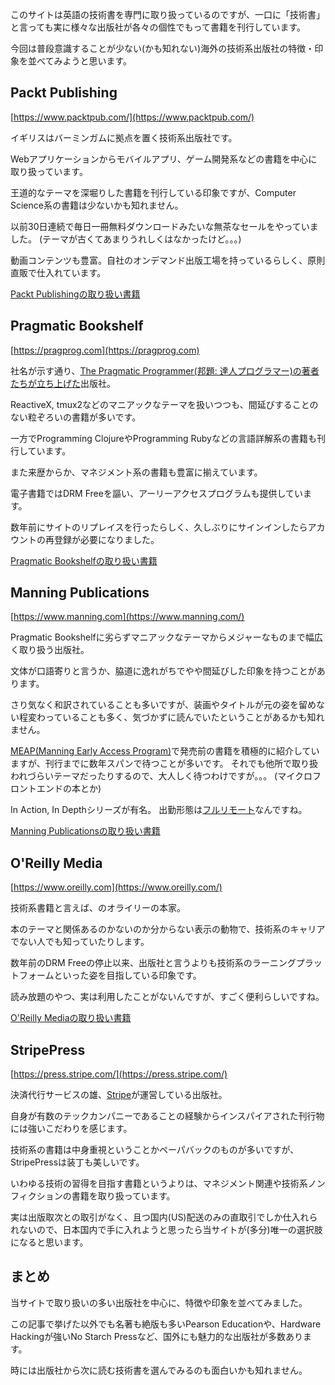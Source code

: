 <!-- TODO: Add thumbnail of Book of Stripe Press -->

このサイトは英語の技術書を専門に取り扱っているのですが、一口に「技術書」と言っても実に様々な出版社が各々の個性でもって書籍を刊行しています。

今回は普段意識することが少ない(かも知れない)海外の技術系出版社の特徴・印象を並べてみようと思います。

## Packt Publishing

[https://www.packtpub.com/](https://www.packtpub.com/)

イギリスはバーミンガムに拠点を置く技術系出版社です。

Webアプリケーションからモバイルアプリ、ゲーム開発系などの書籍を中心に取り扱っています。

王道的なテーマを深堀りした書籍を刊行している印象ですが、Computer Science系の書籍は少ないかも知れません。

以前30日連続で毎日一冊無料ダウンロードみたいな無茶なセールをやっていました。
(テーマが古くてあまりうれしくはなかったけど。。。)

動画コンテンツも豊富。自社のオンデマンド出版工場を持っているらしく、原則直販で仕入れています。

[Packt Publishingの取り扱い書籍](https://k9bookshelf.com/collections/packt-publishing)

## Pragmatic Bookshelf

[https://pragprog.com](https://pragprog.com)

社名が示す通り、[The Pragmatic Programmer(邦題: 達人プログラマー)の著者たちが立ち上げた](https://pragprog.com/about/#corporate-board-of-directors)出版社。

ReactiveX, tmux2などのマニアックなテーマを扱いつつも、間延びすることのない粒ぞろいの書籍が多いです。

一方でProgramming ClojureやProgramming Rubyなどの言語詳解系の書籍も刊行しています。

また来歴からか、マネジメント系の書籍も豊富に揃えています。

電子書籍ではDRM Freeを謳い、アーリーアクセスプログラムも提供しています。

数年前にサイトのリプレイスを行ったらしく、久しぶりにサインインしたらアカウントの再登録が必要になりました。

[Pragmatic Bookshelfの取り扱い書籍](https://k9bookshelf.com/collections/pragmatic-bookshelf)

## Manning Publications

[https://www.manning.com](https://www.manning.com/)

Pragmatic Bookshelfに劣らずマニアックなテーマからメジャーなものまで幅広く取り扱う出版社。

文体が口語寄りと言うか、脇道に逸れがちでやや間延びした印象を持つことがあります。

さり気なく和訳されていることも多いですが、装画やタイトルが元の姿を留めない程変わっていることも多く、気づかずに読んでいたということがあるかも知れません。

[MEAP(Manning Early Access Program)](https://www.manning.com/meap-program)で発売前の書籍を積極的に紹介していますが、刊行までに数年スパンで待つことが多いです。
それでも他所で取り扱われづらいテーマだったりするので、大人しく待つわけですが。。。
(マイクロフロントエンドの本とか)

In Action, In Depthシリーズが有名。
出勤形態は[フルリモート](https://www.manning.com/manning)なんですね。

[Manning Publicationsの取り扱い書籍](https://k9bookshelf.com/collections/manning-publications)

## O'Reilly Media

[https://www.oreilly.com](https://www.oreilly.com/)

技術系書籍と言えば、のオライリーの本家。

本のテーマと関係あるのかないのか分からない表示の動物で、技術系のキャリアでない人でも知っていたりします。

数年前のDRM Freeの停止以来、出版社と言うよりも技術系のラーニングプラットフォームといった姿を目指している印象です。

読み放題のやつ、実は利用したことがないんですが、すごく便利らしいですね。

[O'Reilly Mediaの取り扱い書籍](https://k9bookshelf.com/collections/oreilly-media)

## StripePress

[https://press.stripe.com/](https://press.stripe.com/)

決済代行サービスの雄、[Stripe](https://stripe.com)が運営している出版社。

自身が有数のテックカンパニーであることの経験からインスパイアされた刊行物には強いこだわりを感じます。

技術系の書籍は中身重視ということかペーパバックのものが多いですが、StripePressは装丁も美しいです。

いわゆる技術の習得を目指す書籍というよりは、マネジメント関連や技術系ノンフィクションの書籍を取り扱っています。

実は出版取次との取引がなく、且つ国内(US)配送のみの直取引でしか仕入れられないので、日本国内で手に入れようと思ったら当サイトが(多分)唯一の選択肢になると思います。

<!-- TODO: Collection -->

## まとめ

当サイトで取り扱いの多い出版社を中心に、特徴や印象を並べてみました。

この記事で挙げた以外でも名著も絶版も多いPearson Educationや、Hardware Hackingが強いNo Starch Pressなど、国外にも魅力的な出版社が多数あります。

時には出版社から次に読む技術書を選んでみるのも面白いかも知れません。
